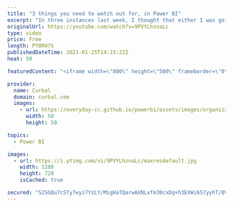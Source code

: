 ```yaml
---
title: "3 things you need to watch out for, in Power BI"
excerpt: "In three instances last week, I thought that either I was going mad or blind or there was something wrong with Power BI. It turns out that it was 50-50. Let me show you so you dont go mad too!  Chapters: 00:20 Issues with what-if parameters 00:00 Sync a what if parameter with a new tab 04:30 Power query"
originalUrl: https://youtube.com/watch?v=9PVYLhznaLc
type: video
price: Free
length: PT8M47S
publishedDateTime: 2021-01-25T14:15:22Z
heat: 50

featuredContent: "<iframe width=\"800\" height=\"500\" frameborder=\"0\" src=\"https://www.youtube.com/embed/9PVYLhznaLc\" allow=\"accelerometer; autoplay; encrypted-media; gyroscope; picture-in-picture\" allowfullscreen></iframe>"

provider:
  name: Curbal
  domain: curbal.com
  images:
    - url: https://everyday-cc.github.io/powerbi/assets/images/organizations/curbal.com-50x50.jpg
      width: 50
      height: 50

topics:
  - Power BI

images:
  - url: https://i.ytimg.com/vi/9PVYLhznaLc/maxresdefault.jpg
    width: 1280
    height: 720
    isCached: true

secured: "S2SGQu7cSTy7wyi7YzLY/MigHaTQarwAXNLxfm30cxDq+h3EXWi657yyhT/QVOdJWVwfgJWAEWEf15/lAIZG4kFUSc5b+oaNfq7fkc0sV3CSiqQASPBKcZzngX1GRSCM539uU6MuhzxalJX3WNEcgEleScQ4Fktid89G0PvGufKUnu2SsURYP2N3FdRgFG1LnNAhh9tPS6BPgr5ev9G1z5lGbiK8vG/AbjWVItGcubU7Zkm9dCdlYMAdrgjU+awYM+J5D3pI4kQ9/pnYFD2/v2xyKX6u0H83urW7CfYEkjtmYlPC4Ub4vKE1OrqhFnavwgGrFIjJYmN4LBHvdSb62YOUJg3SKq7s+V0MiKUu7hI3BuAdFm7Ic9TzHfD+CHFu+lQKjKr2XTSWAADhARa9GmlaNbsQBoXZWFIjvlWegOs=;+wIQDv6kbPvPrqYPVg1plA=="
---
```


